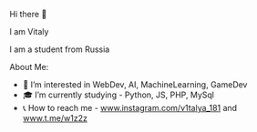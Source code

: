 Hi there 👋

I am Vitaly

I am a student from Russia

About Me:

- 👀 I’m interested in WebDev, AI, MachineLearning, GameDev
- 🎓 I’m currently studying - Python, JS, PHP, MySql
- 📞 How to reach me - www.instagram.com/v1talya_181 and www.t.me/w1z2z

<!---
w1z2z/w1z2z is a ✨ special ✨ repository because its `README.md` (this file) appears on your GitHub profile.
You can click the Preview link to take a look at your changes.
--->
